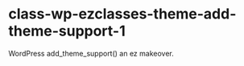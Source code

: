 class-wp-ezclasses-theme-add-theme-support-1
============================================

WordPress add_theme_support() an ez makeover.  
